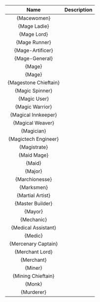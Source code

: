 | **Name** | **Description** |
|:--------:|:-----------|
| {Macewomen} | |
| {Mage Ladie} | |
| {Mage Lord} | |
| {Mage Runner} | |
| {Mage-Artificer} | |
| {Mage-General} | |
| {Mage} | |
| {Mage} | |
| {Magestone Chieftain} | |
| {Magic Spinner} | |
| {Magic User} | |
| {Magic Warrior} | |
| {Magical Innkeeper} | |
| {Magical Weaver} | |
| {Magician} | |
| {Magictech Engineer} | |
| {Magistrate} | |
| {Maid Mage} | |
| {Maid} | |
| {Major} | |
| {Marchionesse} | |
| {Marksmen} | |
| {Martial Artist} | |
| {Master Builder} | |
| {Mayor} | |
| {Mechanic} | |
| {Medical Assistant} | |
| {Medic} | |
| {Mercenary Captain} | |
| {Merchant Lord} | |
| {Merchant} | |
| {Miner} | |
| {Mining Chieftain} | |
| {Monk} | |
| {Murderer} | |
